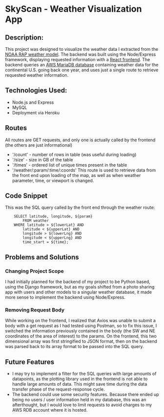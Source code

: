 # SkyScan - Weather Visualization App

## Description:

This project was designed to visualize the weather data I extracted from the [NOAA RAP weather model](https://www.ncei.noaa.gov/products/weather-climate-models/rapid-refresh-update). The backend was built using the Node/Express framework, displaying requested information with a [React frontend](https://github.com/esaltzm/skyscan-frontend). The backend queries an [AWS MariaDB database](https://github.com/esaltzm/weather-api) containing weather data for the continental U.S. going back one year, and uses just a single route to retrieve requested weather information. 

## Technologies Used:

- Node.js and Express
- MySQL
- Deployment via Heroku

## Routes

All routes are GET requests, and only one is actually called by the frontend (the others are just informational)
- '/count' - number of rows in table (was useful during loading)
- '/size' - size in GB of the table
- '/times' - ordered list of unique times present in the table
- '/weather/:param/:time/:coords' This route is used to retrieve data from the front end upon loading of the map, as well as when weather parameter, time, or viewport is changed. 

## Code Snippet

This was the SQL query called by the front end through the weather route:

		SELECT latitude, longitude, ${param}
			FROM weather 
		WHERE latitude > ${lowerLat} AND 
			latitude < ${upperLat} AND 
			longitude > ${lowerLng} AND 
			longitude < ${upperLng} AND 
			time_start = ${time};

## Problems and Solutions

### Changing Project Scope
I had initially planned for the backend of my project to be Python based, using the Django framework, but as my goals shifted from a photo sharing app with users and other models to a singular weather database, it made more sense to implement the backend using Node/Express.

### Removing Request Body
While working on the frontend, I realized that Axios was unable to submit a body with a get request as I had tested using Postman, so to fix this issue, I switched the information previously contained in the body (the SW and NE coordinates of the area of interest) to the params. On the frontend, this two dimensional array was first stringified to JSON format, then on the backend was parsed back to its array format to be passed into the SQL query. 

## Future Features

- I may try to implement a filter for the SQL queries with large amounts of datapoints, as the plotting library used in the frontend is not able to handle large amounts of data. This might save time during the data transfer phase of the request-response cycle. 
- The backend could use some security features. Because there ended up being no users / user information held in my database, this was an afterthought, but I would love to limit requests to avoid charges to my AWS RDB account where it is hosted. 
